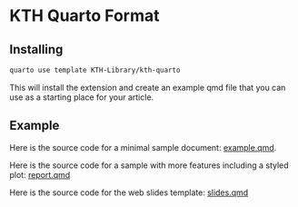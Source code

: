 # KTH Quarto Format

## Installing

```bash
quarto use template KTH-Library/kth-quarto
```

This will install the extension and create an example qmd file that you can use as a starting place for your article.

## Example

Here is the source code for a minimal sample document: [example.qmd](example.qmd).

Here is the source code for a sample with more features including a styled plot: [report.qmd](report.qmd)

Here is the source code for the web slides template: [slides.qmd](slides.qmd)

